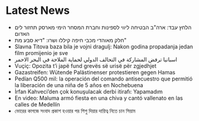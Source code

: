 # Latest News
-  הלחץ עבד: ארה"ב הבטיחה ליווי לספינות וחברת המסחר הימי מארסק תחזור לים האדום
-  חלק מאוהדי מכבי חיפה קיללו ושרו: "דיא סבע מת"
-  Slavna Titova baza bila je vojni dragulj: Nakon godina propadanja jedan film promijenio je sve
-  اسبانيا ترفض المشاركة في التحالف الدولي لحماية الملاحة في البحر الاحمر
-  Vuçiç: Opozita t’i japë fund grevës së urisë për zgjedhjet
-  Gazastreifen: Wütende Palästinenser protestieren gegen Hamas
-  Pedían Q500 mil: la operación del comando antisecuestro que permitió la liberación de una niña de 5 años en Nochebuena
-  İrfan Kahveci’den çok konuşulacak derbi itirafı: Yapamadım
-  En video: Maluma armó fiesta en una chiva y cantó vallenato en las calles de Medellín
-  ভোরের কাগজে সংবাদ প্রকাশ হওয়ার পর শিশু দিয়ার দায়িত্ব নিতে চান সিয়াম
